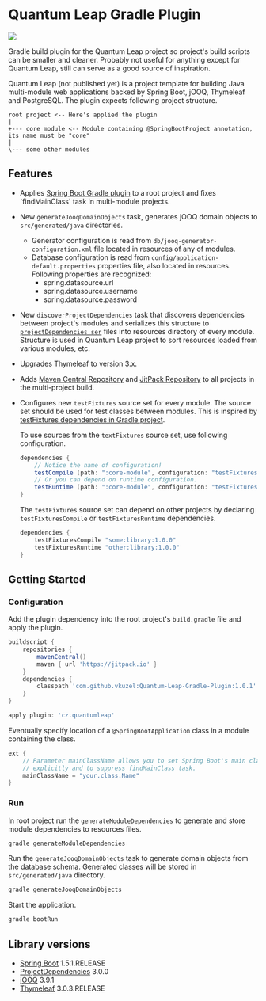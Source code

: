 # Quantum Leap Gradle Plugin

[![](https://jitpack.io/v/vkuzel/Quantum-Leap-Gradle-Plugin.svg)](https://jitpack.io/#vkuzel/Quantum-Leap-Gradle-Plugin)

Gradle build plugin for the Quantum Leap project so project's build scripts can be smaller and cleaner.
Probably not useful for anything except for Quantum Leap, still can serve as a good source of inspiration.

Quantum Leap (not published yet) is a project template for building Java multi-module web applications backed by Spring Boot, jOOQ, Thymeleaf and PostgreSQL.
The plugin expects following project structure.

````
root project <-- Here's applied the plugin
|
+--- core module <-- Module containing @SpringBootProject annotation, its name must be "core"
|
\--- some other modules
````

## Features

* Applies [Spring Boot Gradle plugin](https://docs.spring.io/spring-boot/docs/current/reference/html/build-tool-plugins-gradle-plugin.html) to a root project and fixes `findMainClass' task in multi-module projects.
* New `generateJooqDomainObjects` task, generates jOOQ domain objects to `src/generated/java` directories.
  * Generator configuration is read from `db/jooq-generator-configuration.xml` file located in resources of any of modules.
  * Database configuration is read from `config/application-default.properties` properties file, also located in resources.
    Following properties are recognized:
    * spring.datasource.url
    * spring.datasource.username
    * spring.datasource.password
* New `discoverProjectDependencies` task that discovers dependencies between project's modules and serializes this structure to [`projectDependencies.ser`](https://github.com/vkuzel/Gradle-Project-Dependencies) files into resources directory of every module.
  Structure is used in Quantum Leap project to sort resources loaded from various modules, etc.
* Upgrades Thymeleaf to version 3.x.
* Adds [Maven Central Repository](http://search.maven.org) and [JitPack Repository](https://jitpack.io) to all projects in the multi-project build.
* Configures new `testFixtures` source set for every module. The source set should be used for test classes between modules. This is inspired by [testFixtures dependencies in Gradle project](https://github.com/gradle/gradle/blob/master/gradle/testFixtures.gradle).

  To use sources from the `textFixtures` source set, use following configuration.

  ````groovy
  dependencies {
      // Notice the name of configuration!
      testCompile (path: ":core-module", configuration: "testFixturesUsageCompile")
      // Or you can depend on runtime configuration.
      testRuntime (path: ":core-module", configuration: "testFixturesUsageRuntime")
  }
  ````
  The `testFixtures` source set can depend on other projects by declaring `testFixturesCompile` or `testFixturesRuntime` dependencies.
  ````groovy
  dependencies {
      testFixturesCompile "some:library:1.0.0"
      testFixturesRuntime "other:library:1.0.0"
  }
  ````

## Getting Started

### Configuration

Add the plugin dependency into the root project's `build.gradle` file and apply the plugin.

````groovy
buildscript {
    repositories {
        mavenCentral()
        maven { url 'https://jitpack.io' }
    }
    dependencies {
        classpath 'com.github.vkuzel:Quantum-Leap-Gradle-Plugin:1.0.1'
    }
}

apply plugin: 'cz.quantumleap'
````

Eventually specify location of a `@SpringBootApplication` class in a module containing the class.   

````groovy
ext {
    // Parameter mainClassName allows you to set Spring Boot's main class
    // explicitly and to suppress findMainClass task.
    mainClassName = "your.class.Name"
}
````

### Run

In root project run the `generateModuleDependencies` to generate and store module dependencies to resources files.

````bash
gradle generateModuleDependencies
````

Run the `generateJooqDomainObjects` task to generate domain objects from the database schema. Generated classes will be stored in `src/generated/java` directory.

````bash
gradle generateJooqDomainObjects
````

Start the application.

````bash
gradle bootRun
````

## Library versions

* [Spring Boot](https://github.com/spring-projects/spring-boot) 1.5.1.RELEASE
* [ProjectDependencies](https://github.com/vkuzel/Gradle-Project-Dependencies) 3.0.0
* [jOOQ](https://github.com/jOOQ/jOOQ) 3.9.1
* [Thymeleaf](https://github.com/thymeleaf) 3.0.3.RELEASE

